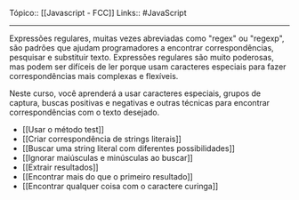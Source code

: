 Tópico:: [[Javascript - FCC]]
Links:: #JavaScript 

---
Expressões regulares, muitas vezes abreviadas como "regex" ou "regexp", são padrões que ajudam programadores a encontrar correspondências, pesquisar e substituir texto. Expressões regulares são muito poderosas, mas podem ser difíceis de ler porque usam caracteres especiais para fazer correspondências mais complexas e flexíveis.

Neste curso, você aprenderá a usar caracteres especiais, grupos de captura, buscas positivas e negativas e outras técnicas para encontrar correspondências com o texto desejado.



- [[Usar o método test]]
- [[Criar correspondência de strings literais]]
- [[Buscar uma string literal com diferentes possibilidades]]
- [[Ignorar maiúsculas e minúsculas ao buscar]]
- [[Extrair resultados]]
- [[Encontrar mais do que o primeiro resultado]]
- [[Encontrar qualquer coisa com o caractere curinga]]